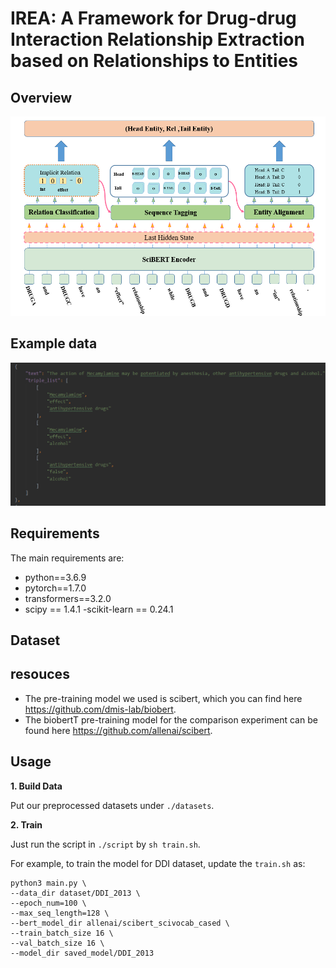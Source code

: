 # IREA: A Framework for Drug-drug Interaction Relationship Extraction based on Relationships to Entities

## Overview

 ![image](img/IREA_model_.png)
 
## Example data

![image](img/data_example.png)

## Requirements

The main requirements are:

  - python==3.6.9
  - pytorch==1.7.0
  - transformers==3.2.0
  - scipy == 1.4.1
  -scikit-learn == 0.24.1

## Dataset

## resouces

* The pre-training model we used is scibert, which you can find here https://github.com/dmis-lab/biobert.
* The biobertT pre-training model for the comparison experiment can be found here https://github.com/allenai/scibert.

## Usage

**1. Build Data**

Put our preprocessed datasets under `./datasets`.

**2. Train**

Just run the script in `./script` by `sh train.sh`.

For example, to train the model for DDI dataset, update the `train.sh` as:

```
python3 main.py \
--data_dir dataset/DDI_2013 \
--epoch_num=100 \
--max_seq_length=128 \
--bert_model_dir allenai/scibert_scivocab_cased \
--train_batch_size 16 \
--val_batch_size 16 \
--model_dir saved_model/DDI_2013
```

